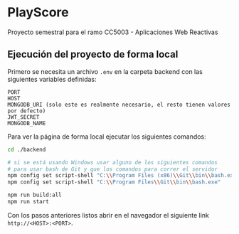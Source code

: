 # PlayScore

Proyecto semestral para el ramo CC5003 - Aplicaciones Web Reactivas

## Ejecución del proyecto de forma local

Primero se necesita un archivo `.env` en la carpeta backend con las siguientes variables definidas:

```plain
PORT
HOST
MONGODB_URI (solo este es realmente necesario, el resto tienen valores por defecto)
JWT_SECRET
MONGODB_NAME
```

Para ver la página de forma local ejecutar los siguientes comandos:

```sh
cd ./backend

# si se está usando Windows usar alguno de los siguientes comandos
# para usar bash de Git y que los comandos para correr el servidor
npm config set script-shell "C:\\Program Files (x86)\\Git\\bin\\bash.exe"
npm config set script-shell "C:\\Program Files\\Git\\bin\\bash.exe"

npm run build:all
npm run start
```

Con los pasos anteriores listos abrir en el navegador el siguiente link `http://<HOST>:<PORT>`.
